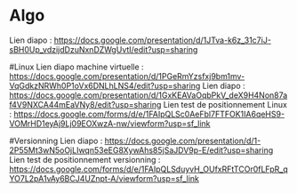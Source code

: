 # Algo
Lien diapo : https://docs.google.com/presentation/d/1JTva-k6z_31c7iJ-sBH0Up_vdzijdDzuNxnDZWgUvtI/edit?usp=sharing

#Linux
Lien diapo machine virtuelle : https://docs.google.com/presentation/d/1PGeRmYzsfxj9bm1mv-VqGdkzNRWh0P1oVx6DNLhLNS4/edit?usp=sharing
Lien diapo : https://docs.google.com/presentation/d/1GxKEAVaOqbPkV_deX9H4Non87af4V9NXCA44mEaVNy8/edit?usp=sharing
Lien test de positionnement Linux : https://docs.google.com/forms/d/e/1FAIpQLSc0AeFbl7FTFOK1IA6qeHS9-VOMrHD1eyAj9Lj09EOXwzA-nw/viewform?usp=sf_link

#Versionning
Lien diapo : https://docs.google.com/presentation/d/1-2P55Mt3wN5oOjLIwqn53eEG8XywAhs85jSaJDV9p-E/edit?usp=sharing
Lien test de positionnement versionning : https://docs.google.com/forms/d/e/1FAIpQLSduyvH_OUfxRFtTCOr0fLFpR_qYO7L2pA1vAy6BCJ4UZnpt-A/viewform?usp=sf_link

